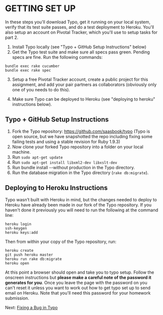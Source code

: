 GETTING SET UP
===============

In these steps you'll download Typo, get it running on your local system, verify that its test suite passes, and do a test deployment to Heroku.  You'll also setup an account on Pivotal Tracker, which you'll use to setup tasks for part 2.
 
1. Install Typo locally (see "Typo + GitHub Setup Instructions" below)
2. Get the Typo test suite and make sure all specs pass green. Pending specs are fine. Run the following commands:

```
bundle exec rake cucumber
bundle exec rake spec
```

3. Setup a free Pivotal Tracker account, create a public project for this assignment, and add your pair partners as collaborators (obviously only one of you needs to do this).  

4. Make sure Typo can be deployed to Heroku (see "deploying to heroku" instructions below).
 

Typo + GitHub Setup Instructions
--------------------------------

1. Fork the Typo repository: https://github.com/saasbook/typo  (Typo is open source, but we have snapshotted the repo including fixing some failing tests and using a stable revision for Ruby 1.9.3)
2. Now clone your forked Typo repository into a folder on your local machine.
3. Run `sudo apt-get update`
4. Run `sudo apt-get install libxml2-dev libxslt-dev`
5. Run bundle install --without production in the Typo directory. 
6. Run the database migration in the Typo directory (`rake db:migrate`).
 

Deploying to Heroku Instructions
--------------------------------

Typo wasn’t built with Heroku in mind, but the changes needed to deploy to Heroku have already been made in our fork of the Typo repository. If you haven't done it previously you will need to run the following at the command line:

```
heroku login
ssh-keygen
heroku keys:add
```

Then from within your copy of the Typo repository, run:
 
```
heroku create
git push heroku master
heroku run rake db:migrate
heroku open
```

At this point a browser should open and take you to  typo setup. Follow the onscreen instructions but **please make a careful note of the password it generates for you**.  Once you leave the page with the password on you can't reset it unless you want to work out how to get typo set up to send email on Heroku.  Note that you'll need this password for your homework submission.

Next: [Fixing a Bug in Typo](fixing_a_bug_in_typo.md)
